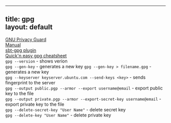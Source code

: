
-----
title: gpg  
layout: default  
-----

[GNU Privacy Guard](https://www.gnupg.org/index.html)  
[Manual](https://www.gnupg.org/documentation/manuals/gnupg.pdf)  
[sbt-gpg plugin](https://github.com/sbt/sbt-pgp)  
[Quick'n easy gpg cheatsheet](http://irtfweb.ifa.hawaii.edu/~lockhart/gpg/)  
`gpg --version` - shows verion    
`gpg --gen-key` - generates a new key
`gpg --gen-key > filename.gpg` - generates a new key  
`gpg --keyserver keyserver.ubuntu.com --send-keys <key>` - sends fingerprint to the server  
`gpg --output public.pgp --armor --export username@email` - export public key to the file  
`gpg --output private.pgp --armor --export-secret-key username@email` - export private key to the file  
`gpg --delete-secret-key "User Name"` - delete secret key  
`gpg --delete-key "User Name"` - delete private key  

